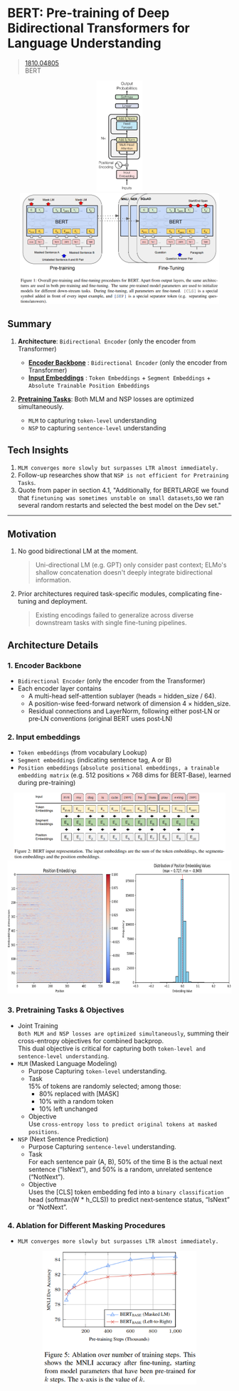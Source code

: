 # BERT: Pre-training of Deep Bidirectional Transformers for Language Understanding
> [1810.04805](https://arxiv.org/abs/1810.04805)<br>
> BERT
<div align=center><img src="/figures/1810.04805.1.png" style="height: 250px; width: auto;"/> <img src="/figures/1810.04805.2.png" style="height: 250px; width: auto;"/></div>

## Summary 
1. **Architecture**: `Bidirectional Encoder` (only the encoder from Transformer)
    - [**Encoder Backbone**](#1-encoder-backbone) : `Bidirectional Encoder` (only the encoder from Transformer)
    - [**Input Embeddings**](#2-input-embeddings) : `Token Embeddings` + `Segment Embeddings` + `Absolute Trainable Position Embeddings`

2. [**Pretraining Tasks**](#3-pretraining-tasks--objectives): Both MLM and NSP losses are optimized simultaneously.
    - `MLM` to capturing `token-level` understanding 
    - `NSP` to capturing `sentence-level` understanding 

## Tech Insights 
1. `MLM converges more slowly but surpasses LTR almost immediately.`
2. Follow-up researches show that `NSP is not efficient for Pretraining Tasks`.
3. Quote from paper in section 4.1, "Additionally, for BERTLARGE we found that `finetuning was sometimes unstable on small datasets`,so we ran several random restarts and selected the  best model on the Dev set."
   
---

## Motivation 
1. No good bidirectional LM at the moment.<br>
   > Uni-directional LM (e.g. GPT) only consider past context; ELMo's shallow concatenation doesn't deeply integrate bidirectional information.
2. Prior architectures required task-specific modules, complicating fine-tuning and deployment.
   > Existing encodings failed to generalize across diverse downstream tasks with single fine-tuning pipelines.

## Architecture Details
### 1. Encoder Backbone
- `Bidirectional Encoder` (only the encoder from the Transformer)
- Each encoder layer contains
    - A multi-head self-attention sublayer (heads = hidden_size / 64).
    - A position-wise feed-forward network of dimension 4 × hidden_size.
    - Residual connections and LayerNorm, following either post‑LN or pre‑LN conventions (original BERT uses post‑LN)
 
### 2. Input embeddings
- `Token embeddings` (from vocabulary Lookup)
- `Segment embeddings` (indicating sentence tag, A or B)
- `Position embeddings` (`absolute positional embeddings, a trainable embedding matrix` (e.g. 512 positions × 768 dims for BERT‑Base), learned during pre-training)
<div align=center><img src="/figures/1810.04805.3.png" style="height: 150px; width: auto;"/></div>
<div align=center><img src="/figures/1810.04805.4.png" style="height: 300px; width: auto;"/></div>

### 3. Pretraining Tasks & Objectives
- Joint Training<br>
  `Both MLM and NSP losses are optimized simultaneously`, summing their cross-entropy objectives for combined backprop.<br>
  This dual objective is critical for capturing both `token-level and sentence-level understanding`.
- `MLM` (Masked Language Modeling)<br>
    - Purpose
      Capturing `token-level` understanding.
    - Task<br>
      15% of tokens are randomly selected; among those:
        - 80% replaced with [MASK]
        - 10% with a random token
        - 10% left unchanged
    - Objective<br>
      Use `cross‑entropy loss to predict original tokens at masked positions`.
- `NSP` (Next Sentence Prediction)
    - Purpose
      Capturing `sentence-level` understanding.
    - Task<br>
      For each sentence pair (A, B), 50% of the time B is the actual next sentence (“IsNext”), and 50% is a random, unrelated sentence (“NotNext”).
    - Objective<br>
      Uses the [CLS] token embedding fed into a `binary classification` head (softmax(W * h_CLS)) to predict next‑sentence status, “IsNext” or “NotNext”.
      
### 4. Ablation for Different Masking Procedures
- `MLM converges more slowly but surpasses LTR almost immediately.`
<div align=center><img src="/figures/1810.04805.5.png" style="height: 300px; width: auto;"/></div>
